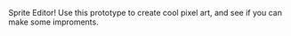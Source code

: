 Sprite Editor! Use this prototype to create cool pixel art, and see if you can make some improments.

